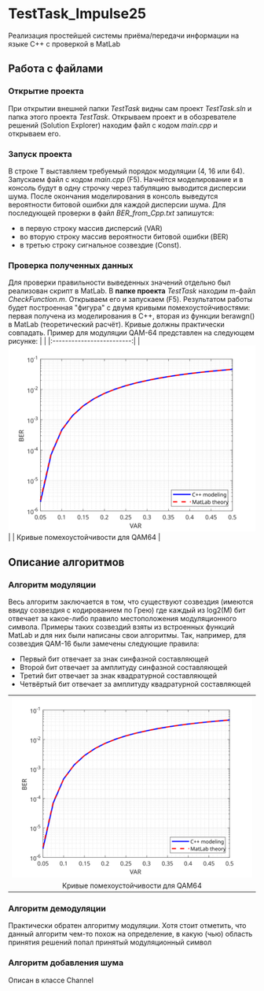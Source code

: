 # TestTask_Impulse25
Реализация простейшей системы приёма/передачи информации на языке C++ с проверкой в MatLab

## Работа с файлами
### Открытие проекта
При открытии внешней папки *TestTask* видны сам проект *TestTask.sln* и папка этого проекта *TestTask*. Открываем проект и в обозревателе решений (Solution Explorer) находим файл с кодом *main.cpp* и открываем его.

### Запуск проекта
В строке Т выставляем требуемый порядок модуляции (4, 16 или 64). Запускаем файл с кодом *main.cpp* (F5). Начнётся моделирование и в консоль будут в одну строчку через табуляцию выводится дисперсии шума. После окончания моделирования в консоль выведутся вероятности битовой ошибки для каждой дисперсии шума. Для последующей проверки в файл *BER_from_Cpp.txt* запишутся: 
- в первую строку массив дисперсий (VAR)
- во вторую строку массив вероятности битовой ошибки (BER)
- в третью строку сигнальное созвездие (Const).

### Проверка полученных данных
Для проверки правильности выведенных значений отдельно был реализован скрипт в MatLab. В **папке проекта** *TestTask* находим m-файл *CheckFunction.m*. Открываем его и запускаем (F5). Результатом работы будет построенная "фигура" с двумя кривыми помехоустойчивостями: первая получена из моделирования в C++, вторая из функции berawgn() в MatLab (теоретический расчёт). Кривые должны практически совпадать. Пример для модуляции QAM-64 представлен на следующем рисунке:
| |
|:-------------------------:|
| ![Кривые помехоустойчивости для QAM64](https://github.com/Mishailochka/TestTask_Impulse25/blob/main/TestTask/TestTask/ImunityCurve.svg) |
| Кривые помехоустойчивости для QAM64 |

## Описание алгоритмов
### Алгоритм модуляции
Весь алгоритм заключается в том, что существуют созвездия (имеются ввиду созвездия с кодированием по Грею) где каждый из log2(M) бит отвечает за какое-либо правило местоположения модуляционного символа. Примеры таких созвездий взяты из встроенных функций MatLab и для них были написаны свои алгоритмы. Так, например, для созвездия QAM-16 были замечены следующие правила:
- Первый бит отвечает за знак синфазной составляющей
- Второй бит отвечает за амплитуду синфазной составляющей
- Третий бит отвечает за знак квадратурной составляющей
- Четвёртый бит отвечает за амплитуду квадратурной составляющей

| |
|:-------------------------:|
| ![Кривые помехоустойчивости для QAM64](https://github.com/Mishailochka/TestTask_Impulse25/blob/main/TestTask/TestTask/ImunityCurve.svg) |
| Кривые помехоустойчивости для QAM64 |

### Алгоритм демодуляции
Практически обратен алгоритму модуляции. Хотя стоит отметить, что данный алгоритм чем-то похож на определение, в какую (чью) область принятия решений попал принятый модуляционный символ

### Алгоритм добавления шума
Описан в классе Channel
